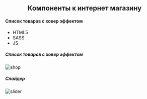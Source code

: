 <h2 align="center">
  Компоненты к интернет магазину
</h2>


#### Список товаров с ховер эффектом
* HTML5
* SASS
* JS

##### Список товаров с ховер эффектом
![shop](https://user-images.githubusercontent.com/50422809/139009102-b02cf24d-cc8d-450f-80a0-368ac9ad5498.gif)

##### Слайдер
![slider](https://user-images.githubusercontent.com/50422809/139009087-2c6f1c56-a63b-4d5d-85c4-8aa98b7d8373.gif)
